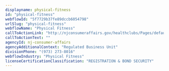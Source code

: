 ```yaml
---
displayname: physical-fitness
id: "physical-fitness"
webflowId: "5f7729b37fe89dccb6054798"
urlSlug: "physical-fitness"
webflowName: "Physical Fitness"
callToActionLink: "http://njconsumeraffairs.gov/healthclubs/Pages/default.aspx"
callToActionText: ""
agencyId: nj-consumer-affairs
agencyAdditionalContext: "Regulated Business Unit"
divisionPhone: "(973) 273-8016"
webflowIndustry: "Physical Fitness"
licenseCertificationClassification: "REGISTRATION & BOND SECURITY"
---
```

